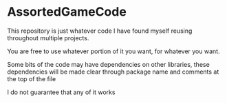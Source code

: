 AssortedGameCode
================

This repository is just whatever code I have found myself reusing throughout multiple projects.

You are free to use whatever portion of it you want, for whatever you want.

Some bits of the code may have dependencies on other libraries,
these dependencies will be made clear through package name and comments at the top of the file

I do not guarantee that any of it works

